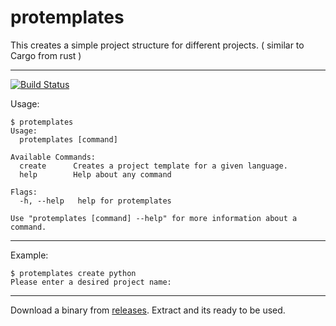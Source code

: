 # protemplates

This creates a simple project structure for different projects. ( similar to Cargo from rust )

---
[![Build Status](https://travis-ci.org/ansrivas/protemplates.svg?branch=master)](https://travis-ci.org/ansrivas/protemplates)

Usage:

```
$ protemplates
Usage:
  protemplates [command]

Available Commands:
  create      Creates a project template for a given language.
  help        Help about any command

Flags:
  -h, --help   help for protemplates

Use "protemplates [command] --help" for more information about a command.
```


----
Example:

```
$ protemplates create python
Please enter a desired project name:
```

---
Download a binary from [releases](https://github.com/ansrivas/protemplates/releases). Extract and its ready to be used.
